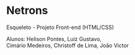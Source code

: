 # Netrons
Esqueleto - Projeto Front-end (HTML/CSS)

Alunos: Helison Pontes, 
Luiz Gustavo,  
Cimário Medeiros, 
Christoff de Lima, 
João Victor
